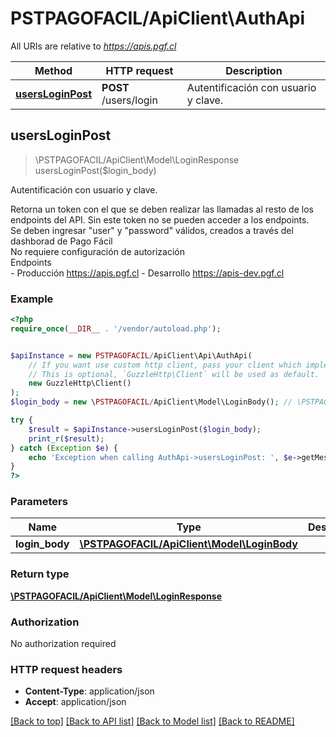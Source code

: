 # PSTPAGOFACIL/ApiClient\AuthApi

All URIs are relative to *https://apis.pgf.cl*

Method | HTTP request | Description
------------- | ------------- | -------------
[**usersLoginPost**](AuthApi.md#usersLoginPost) | **POST** /users/login | Autentificación con usuario y clave.



## usersLoginPost

> \PSTPAGOFACIL/ApiClient\Model\LoginResponse usersLoginPost($login_body)

Autentificación con usuario y clave.

Retorna un token con el que se deben realizar las llamadas al resto de los endpoints del API. Sin este token no se pueden acceder a los endpoints. <br> Se deben ingresar \"user\" y \"password\" válidos, creados a través del dashborad de Pago Fácil <br> No requiere configuración de autorización <br> Endpoints <br> - Producción https://apis.pgf.cl - Desarrollo https://apis-dev.pgf.cl

### Example

```php
<?php
require_once(__DIR__ . '/vendor/autoload.php');


$apiInstance = new PSTPAGOFACIL/ApiClient\Api\AuthApi(
    // If you want use custom http client, pass your client which implements `GuzzleHttp\ClientInterface`.
    // This is optional, `GuzzleHttp\Client` will be used as default.
    new GuzzleHttp\Client()
);
$login_body = new \PSTPAGOFACIL/ApiClient\Model\LoginBody(); // \PSTPAGOFACIL/ApiClient\Model\LoginBody | 

try {
    $result = $apiInstance->usersLoginPost($login_body);
    print_r($result);
} catch (Exception $e) {
    echo 'Exception when calling AuthApi->usersLoginPost: ', $e->getMessage(), PHP_EOL;
}
?>
```

### Parameters


Name | Type | Description  | Notes
------------- | ------------- | ------------- | -------------
 **login_body** | [**\PSTPAGOFACIL/ApiClient\Model\LoginBody**](../Model/LoginBody.md)|  | [optional]

### Return type

[**\PSTPAGOFACIL/ApiClient\Model\LoginResponse**](../Model/LoginResponse.md)

### Authorization

No authorization required

### HTTP request headers

- **Content-Type**: application/json
- **Accept**: application/json

[[Back to top]](#) [[Back to API list]](../../README.md#documentation-for-api-endpoints)
[[Back to Model list]](../../README.md#documentation-for-models)
[[Back to README]](../../README.md)

